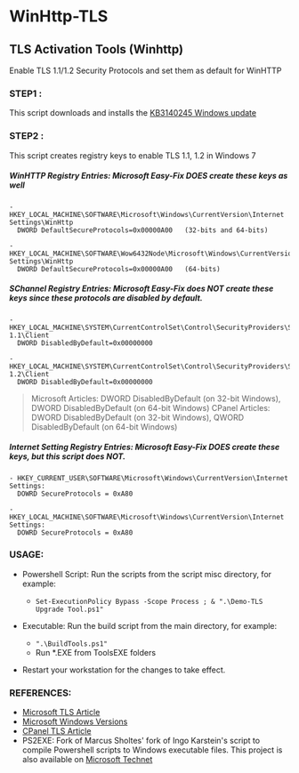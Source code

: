 # WinHttp-TLS
## TLS Activation Tools (Winhttp)
Enable TLS 1.1/1.2 Security Protocols and set them as default for WinHTTP


### STEP1 : 
This script downloads and installs the [KB3140245 Windows update](http://www.catalog.update.microsoft.com/search.aspx?q=kb3140245)
 
### STEP2 : 
This script creates registry keys to enable TLS 1.1, 1.2 in Windows 7
	
##### WinHTTP Registry Entries: Microsoft Easy-Fix DOES create these keys as well
```
- HKEY_LOCAL_MACHINE\SOFTWARE\Microsoft\Windows\CurrentVersion\Internet Settings\WinHttp
  DWORD DefaultSecureProtocols=0x00000A00	(32-bits and 64-bits)

- HKEY_LOCAL_MACHINE\SOFTWARE\Wow6432Node\Microsoft\Windows\CurrentVersion\Internet Settings\WinHttp
  DWORD DefaultSecureProtocols=0x00000A00	(64-bits)
```
##### SChannel Registry Entries: Microsoft Easy-Fix does NOT create these keys since these protocols are disabled by default.
```
- HKEY_LOCAL_MACHINE\SYSTEM\CurrentControlSet\Control\SecurityProviders\SCHANNEL\Protocols\TLS 1.1\Client 
  DWORD DisabledByDefault=0x00000000

- HKEY_LOCAL_MACHINE\SYSTEM\CurrentControlSet\Control\SecurityProviders\SCHANNEL\Protocols\TLS 1.2\Client
  DWORD DisabledByDefault=0x00000000
```  
 > Microsoft Articles: DWORD DisabledByDefault (on 32-bit Windows), DWORD DisabledByDefault (on 64-bit Windows)
> CPanel Articles:     DWORD DisabledByDefault (on 32-bit Windows), QWORD DisabledByDefault (on 64-bit Windows)

##### Internet Setting Registry Entries: Microsoft Easy-Fix DOES create these keys, but this script does NOT.
```
- HKEY_CURRENT_USER\SOFTWARE\Microsoft\Windows\CurrentVersion\Internet Settings:	
  DOWRD SecureProtocols = 0xA80

- HKEY_LOCAL_MACHINE\SOFTWARE\Microsoft\Windows\CurrentVersion\Internet Settings:	
  DOWRD SecureProtocols = 0xA80
```

### USAGE: 
 - Powershell Script: Run the scripts from the script misc directory, for example:
   - ``` Set-ExecutionPolicy Bypass -Scope Process ; & ".\Demo-TLS Upgrade Tool.ps1" ```
 - Executable: Run the build script from the main directory, for example:
   - ``` ".\BuildTools.ps1" ```
   - Run *.EXE from ToolsEXE folders

 - Restart your workstation for the changes to take effect.

### REFERENCES: 
 - [Microsoft TLS Article](https://support.microsoft.com/en-us/help/3140245/update-to-enable-tls-1-1-and-tls-1-2-as-default-secure-protocols-in-wi)
 - [Microsoft Windows Versions](https://docs.microsoft.com/en-us/windows/desktop/sysinfo/operating-system-version)
 - [CPanel TLS Article](https://documentation.cpanel.net/display/CKB/How+to+Configure+Microsoft+Windows+7+to+use+TLS+Version+1.2)
 - PS2EXE: Fork of Marcus Sholtes' fork of Ingo Karstein's script to compile Powershell scripts to Windows executable files. This project is also available on [Microsoft Technet](https://gallery.technet.microsoft.com/scriptcenter/PS2EXE-GUI-Convert-9b4b0493/view/Discussions#content)
